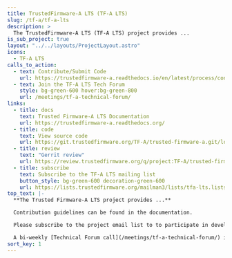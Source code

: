 ```yaml
---
title: TrustedFirmware-A LTS (TF-A LTS)
slug: /tf-a/tf-a-lts
description: >
  The TrustedFirmware-A LTS (TF-A LTS) project provides ...
is_sub_project: true
layout: "../../layouts/ProjectLayout.astro"
icons:
  - TF‑A LTS
calls_to_action:
  - text: Contribute/Submit Code
    url: https://trustedfirmware-a.readthedocs.io/en/latest/process/contributing.html
  - text: Join the TF-A LTS Tech Forum
    style: bg-green-600 hover:bg-green-800
    url: /meetings/tf-a-technical-forum/
links:
  - title: docs
    text: Trusted Firmware-A LTS Documentation
    url: https://trustedfirmware-a.readthedocs.org/
  - title: code
    text: View source code
    url: https://git.trustedfirmware.org/TF-A/trusted-firmware-a.git/log/?h=lts-v2.8
  - title: review
    text: "Gerrit review"
    url: https://review.trustedfirmware.org/q/project:TF-A/trusted-firmware-a+branch:lts-v2.8
  - title: subscribe
    text: Subscribe to the TF-A LTS mailing list
    button_style: bg-green-600 decoration-green-600
    url: https://lists.trustedfirmware.org/mailman3/lists/tfa-lts.lists.trustedfirmware.org/
top_text: |-
  **The Trusted Firmware-A LTS project provides ...**

  Contribution guidelines can be found in the documentation.

  Please subscribe to the project email list to to participate in development discussions.

  A bi-weekly [Technical Forum call](/meetings/tf-a-technical-forum/) is held to discuss technical subjects.
sort_key: 1
---
```

